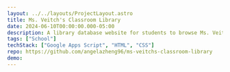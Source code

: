 ```yaml
---
layout: ../../layouts/ProjectLayout.astro
title: Ms. Veitch's Classroom Library
date: 2024-06-10T00:00:00.000-05:00
description: A library database website for students to browse Ms. Veitch's books.
tags: ["School"]
techStack: ["Google Apps Script", "HTML", "CSS"]
repo: https://github.com/angelazheng96/ms-veitchs-classroom-library
demo:
---
```


